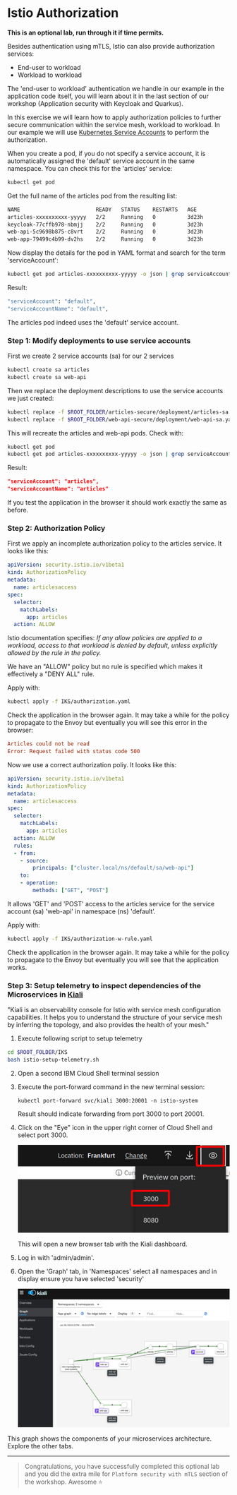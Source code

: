 # Istio Authorization

**This is an optional lab, run through it if time permits.**

Besides authentication using mTLS, Istio can also provide authorization services:

* End-user to workload
* Workload to workload

The 'end-user to workload' authentication we handle in our example in the application code itself, you will learn about it in the last section of our workshop (Application security with Keycloak and Quarkus).

In this exercise we will learn how to apply authorization policies to further secure communication within the service mesh, workload to workload. In our example we will use [Kubernetes Service Accounts](https://v1-16.docs.kubernetes.io/docs/tasks/configure-pod-container/configure-service-account/) to perform the authorization.

When you create a pod, if you do not specify a service account, it is automatically assigned the 'default' service account in the same namespace. You can check this for the 'articles' service:

```sh
kubectl get pod
```

Get the full name of the articles pod from the resulting list:

```sh
NAME                        READY   STATUS    RESTARTS   AGE
articles-xxxxxxxxxx-yyyyy   2/2     Running   0          3d23h
keycloak-77cffb978-nbmjj    2/2     Running   0          3d23h
web-api-5c9698b875-c8vrt    2/2     Running   0          3d23h
web-app-79499c4b99-dv2hs    2/2     Running   0          3d23h
```

Now display the details for the pod in YAML format and search for the term 'serviceAccount':

```sh
kubectl get pod articles-xxxxxxxxxx-yyyyy -o json | grep serviceAccount
```

Result:

```sh
"serviceAccount": "default",
"serviceAccountName": "default",
```

The articles pod indeed uses the 'default' service account.

### Step 1: Modify deployments to use service accounts

First we create 2 service accounts (sa) for our 2 services

```sh
kubectl create sa articles
kubectl create sa web-api
```

Then we replace the deployment descriptions to use the service accounts we just created:

```sh
kubectl replace -f $ROOT_FOLDER/articles-secure/deployment/articles-sa.yaml
kubectl replace -f $ROOT_FOLDER/web-api-secure/deployment/web-api-sa.yaml
```

This will recreate the articles and web-api pods. Check with:

```sh
kubectl get pod
kubectl get pod articles-xxxxxxxxxx-yyyyy -o json | grep serviceAccount
```

Result:

```json
"serviceAccount": "articles",
"serviceAccountName": "articles"
```

If you test the application in the browser it should work exactly the same as before.

### Step 2: Authorization Policy

First we apply an incomplete authorization policy to the articles service. It looks like this:

```yaml
apiVersion: security.istio.io/v1beta1
kind: AuthorizationPolicy
metadata:
  name: articlesaccess
spec:
  selector:
    matchLabels:
      app: articles
  action: ALLOW
```

Istio documentation specifies: *If any allow policies are applied to a workload, access to that workload is denied by default, unless explicitly allowed by the rule in the policy.*

We have an "ALLOW" policy but no rule is specified which makes it effectively a "DENY ALL" rule.

Apply with:

```sh
kubectl apply -f IKS/authorization.yaml
```

Check the application in the browser again. It may take a while for the policy to propagate to the Envoy but eventually you will see this error in the browser:

```ini
Articles could not be read
Error: Request failed with status code 500
```

Now we use a correct authorization poliy. It looks like this:

```yaml
apiVersion: security.istio.io/v1beta1
kind: AuthorizationPolicy
metadata:
  name: articlesaccess
spec:
  selector:
    matchLabels:
      app: articles
  action: ALLOW
  rules:
  - from:
    - source:
        principals: ["cluster.local/ns/default/sa/web-api"]
    to:
    - operation:
        methods: ["GET", "POST"]
```

It allows 'GET' and 'POST' access to the articles service for the service account (sa) 'web-api' in namespace (ns) 'default'.

Apply with:

```sh
kubectl apply -f IKS/authorization-w-rule.yaml
```

Check the application in the browser again. It may take a while for the policy to propagate to the Envoy but eventually you will see that the application works.


### Step 3: Setup telemetry to inspect dependencies of the Microservices in [Kiali](https://kiali.io)

"Kiali is an observability console for Istio with service mesh configuration capabilities. It helps you to understand the structure of your service mesh by inferring the topology, and also provides the health of your mesh."

1. Execute following script to setup telemetry

```sh
cd $ROOT_FOLDER/IKS
bash istio-setup-telemetry.sh
```

2. Open a second IBM Cloud Shell terminal session

3. Execute the port-forward command in the new terminal session:

   ```
   kubectl port-forward svc/kiali 3000:20001 -n istio-system
   ```

   Result should indicate forwarding from port 3000 to port 20001.

4. Click on the "Eye" icon in the upper right corner of Cloud Shell and select port 3000.

   ![port forward](../images/port-forward.png)

   This will open a new browser tab with the Kiali dashboard.
   
5. Log in with 'admin/admin'.

6. Open the 'Graph' tab, in 'Namespaces' select all namespaces and in display ensure you have selected 'security'

    ![kiali](../images/kiali.png)

This graph shows the components of your microservices architecture. Explore the other tabs.

---

> Congratulations, you have successfully completed this optional lab and you did the extra mile for `Platform security with mTLS` section of the workshop. Awesome :star:
